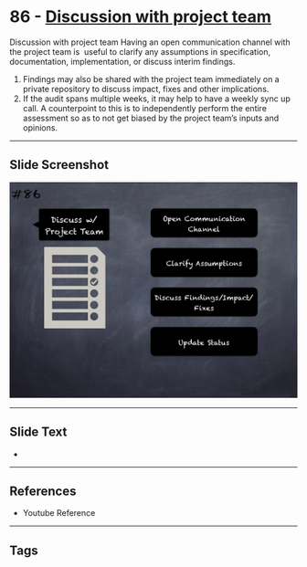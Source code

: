 
# 86 - [Discussion with project team](./Discussion%20with%20project%20team.md)

Discussion with project team Having an open communication channel with the project team is  useful to clarify any assumptions in specification, documentation, implementation, or discuss interim findings.


1.  Findings may also be shared with the project team immediately on a private repository to discuss impact, fixes and other implications.
2.  If the audit spans multiple weeks, it may help to have a weekly sync up call. A counterpoint to this is to independently perform the entire assessment so as to not get biased by the project team’s inputs and opinions.


___
## Slide Screenshot
![086.png](../../images/6.%20Audit%20Techniques%20and%20Tools%20101/086.png)
___
## Slide Text
- 
___
## References
- Youtube Reference
___
## Tags
